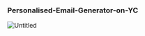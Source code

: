 ### Personalised-Email-Generator-on-YC

![Untitled](https://github.com/user-attachments/assets/9f2006af-0945-4f97-917e-e2e362b1f297)

